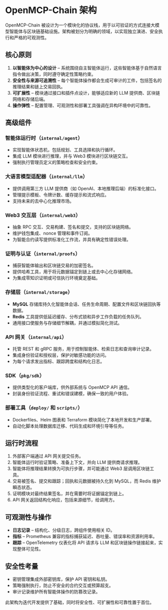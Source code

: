 # OpenMCP-Chain 架构

OpenMCP-Chain 被设计为一个模块化的协议栈，用于以可验证的方式连接大模型智能体与区块链基础设施。架构被划分为明确的领域，以实现独立演进、安全执行和严格的可观测性。

## 核心原则

1. **以智能体为中心的设计** – 系统围绕自主智能体运行，这些智能体基于自然语言指令做出决策，同时遵守确定性策略约束。
2. **安全性与来源可追溯性** – 每个智能体操作都会生成可审计的工件，包括签名的推理结果和链上交易回执。
3. **可扩展性** – 模块通过接口和插件点设计，能够适应新的 LLM 提供商、区块链网络和存储后端。
4. **操作弹性** – 配置管理、可观测性和部署工具强调在异构环境中的可靠性。

## 高级组件

### 智能体运行时（`internal/agent`）

* 实现智能体状态机，包括规划、工具选择和执行循环。
* 集成 LLM 模块进行推理，并与 Web3 模块进行区块链交互。
* 强制执行管理员定义的策略检查和安全约束。

### 大语言模型适配器（`internal/llm`）

* 提供调用第三方 LLM 提供商（如 OpenAI、本地推理后端）的标准化接口。
* 管理提示模板、令牌计数、缓存提示和流式响应。
* 支持未来的去中心化推理市场。

### Web3 交互层（`internal/web3`）

* 抽象 RPC 交互、交易构建、签名和提交，支持的区块链网络。
* 维护钱包集成、nonce 管理和事件订阅。
* 为智能合约读写提供标准化工作流，并具有确定性错误处理。

### 证明与认证（`internal/proofs`）

* 捕获智能体输出和区块链交易的加密签名。
* 提供哈希工具，用于将元数据锚定到链上或去中心化存储网络。
* 为集成零知识证明或可信执行环境奠定基础。

### 存储层（`internal/storage`）

* **MySQL** 存储库持久化智能体会话、任务生命周期、配置文件和区块链回执等数据。
* **Redis** 工具提供低延迟缓存、分布式锁和异步工作负载的任务队列。
* 通用接口使服务与存储细节解耦，并通过模拟简化测试。

### API 网关（`internal/api`）

* 托管 REST 和 gRPC 服务，用于控制智能体、检索日志和查询审计记录。
* 集成身份验证和授权层，保护对敏感功能的访问。
* 为每个请求发出指标、跟踪跨度和结构化日志。

### SDK（`pkg/sdk`）

* 提供类型化的客户端库，供外部系统与 OpenMCP API 通信。
* 封装身份验证流程、重试和错误建模，确保一致的用户体验。

### 部署工具（`deploy/` 和 `scripts/`）

* Dockerfiles、Helm 图表和 Terraform 模块简化了本地开发和生产部署。
* 自动化脚本处理数据库迁移、代码生成和环境引导等任务。

## 运行时流程

1. 外部客户端通过 API 网关提交任务。
2. 智能体运行时验证策略、准备上下文，并向 LLM 提供商请求推理。
3. 智能体将推理结果转换为可执行步骤，并可能通过 Web3 层调用区块链工具。
4. 交易被签名、提交和跟踪；回执和元数据被持久化到 MySQL，而 Redis 维护瞬态状态。
5. 证明模块对最终结果签名，并在需要时将证据锚定到链上。
6. API 网关返回结构化响应，包括来源细节，给调用方。

## 可观测性与操作

* **日志记录** – 结构化、分级日志，跨组件使用相关 ID。
* **指标** – Prometheus 兼容的指标捕获延迟、吞吐量、错误率和资源利用率。
* **跟踪** – OpenTelemetry 仪表化将 API 请求与 LLM 和区块链操作链接起来，实现整体可见性。

## 安全性考量

* 密钥管理集成外部密钥库，保护 API 密钥和私钥。
* 策略强制执行，防止不安全的合约交互或预算超支。
* 审计记录维护所有智能体操作的防篡改记录。

此架构为迭代开发提供了基础，同时将安全性、可扩展性和可靠性置于首位。